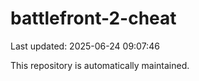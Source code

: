 # battlefront-2-cheat

Last updated: 2025-06-24 09:07:46

This repository is automatically maintained.
